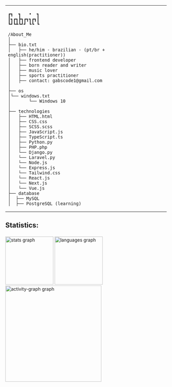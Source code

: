 <table>
  <tr>
    <td style="width: 50%; vertical-align: top;">
      <p style="font-family: monospace; font-size: 16px;">
       
    ┏┓  ┓   •  ┓
    ┃┓┏┓┣┓┏┓┓┏┓┃
    ┗┛┗┻┗┛┛ ┗┗ ┗
            

</p>

    /About_Me
    │
    ├── bio.txt
    │   ├── he/him - brazilian - (pt/br + english(practitioner))
    │   ├── frontend developer
    │   ├── born reader and writer
    │   ├── music lover
    │   ├── sports practitioner
    │   ├── contact: gabscode1@gmail.com
    │
    ├── os
    │└── windows.txt
    │       └── Windows 10
    │
    ├── technologies
    │   ├── HTML.html
    │   ├── CSS.css
    │   ├── SCSS.scss
    │   ├── JavaScript.js
    │   ├── TypeScript.ts
    │   ├── Python.py
    │   ├── PHP.php
    │   └── Django.py
    │   └── Laravel.py
    │   └── Node.js
    │   └── Express.js
    │   └── Tailwind.css
    │   └── React.js
    │   └── Next.js
    │   └── Vue.js
    ├── database
    │  ├── MySQL
    │  ├── PostgreSQL (learning)
    
  </tr>
</table>


<h2 align="left">Statistics:</h2>

###

<div align="left">
  <img src="https://github-readme-stats.vercel.app/api?username=Gabs-Dev-404&hide_title=false&hide_rank=false&show_icons=true&include_all_commits=true&count_private=true&disable_animations=false&theme=gruvbox_light&locale=en&hide_border=false&order=1" height="150" alt="stats graph"  />
  <img src="https://github-readme-stats.vercel.app/api/top-langs?username=Gabs-Dev-404&locale=en&hide_title=false&layout=compact&card_width=320&langs_count=5&theme=gruvbox_light&hide_border=false&order=2" height="150" alt="languages graph"  />
  <img src="https://github-readme-activity-graph.vercel.app/graph?username=Gabs-Dev-404&radius=16&theme=gruvbox&area=true&order=5" height="300" alt="activity-graph graph"  />
</div>

###

